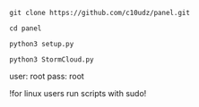 
`git clone https://github.com/c10udz/panel.git`

`cd panel`

`python3 setup.py`

`python3 StormCloud.py`

user: root
pass: root




!for linux users run scripts with sudo!
